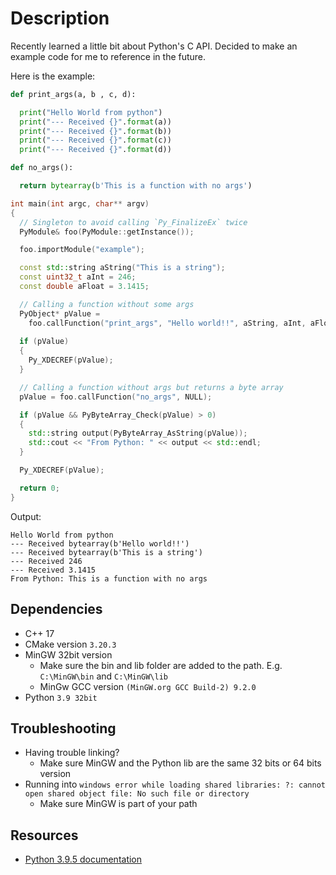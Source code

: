 # Description

Recently learned a little bit about Python's C API. Decided to make an example code for me to reference in the future.

Here is the example:

```python
def print_args(a, b , c, d):

  print("Hello World from python")
  print("--- Received {}".format(a))
  print("--- Received {}".format(b))
  print("--- Received {}".format(c))
  print("--- Received {}".format(d))

def no_args():

  return bytearray(b'This is a function with no args')
```

```c++
int main(int argc, char** argv)
{
  // Singleton to avoid calling `Py_FinalizeEx` twice
  PyModule& foo(PyModule::getInstance());

  foo.importModule("example");

  const std::string aString("This is a string");
  const uint32_t aInt = 246;
  const double aFloat = 3.1415;

  // Calling a function without some args
  PyObject* pValue = 
    foo.callFunction("print_args", "Hello world!!", aString, aInt, aFloat);
  
  if (pValue)
  {
    Py_XDECREF(pValue);
  }

  // Calling a function without args but returns a byte array
  pValue = foo.callFunction("no_args", NULL);

  if (pValue && PyByteArray_Check(pValue) > 0)
  {
    std::string output(PyByteArray_AsString(pValue));
    std::cout << "From Python: " << output << std::endl;
  }

  Py_XDECREF(pValue);

  return 0;
}
```
Output: 
```
Hello World from python
--- Received bytearray(b'Hello world!!')
--- Received bytearray(b'This is a string')
--- Received 246
--- Received 3.1415
From Python: This is a function with no args
```
## Dependencies

+ C++ 17
+ CMake version `3.20.3`
+ MinGW 32bit version
    + Make sure the bin and lib folder are added to the path. E.g. `C:\MinGW\bin` and `C:\MinGW\lib`
    + MinGw GCC version `(MinGW.org GCC Build-2) 9.2.0`
+ Python `3.9 32bit`

## Troubleshooting

+ Having trouble linking?
    + Make sure MinGW and the Python lib are the same 32 bits or 64 bits version
+ Running into `windows error while loading shared libraries: ?: cannot open shared object file: No such file or directory`
    + Make sure MinGW is part of your path

## Resources
+ [Python 3.9.5 documentation](https://docs.python.org/3/contents.html)